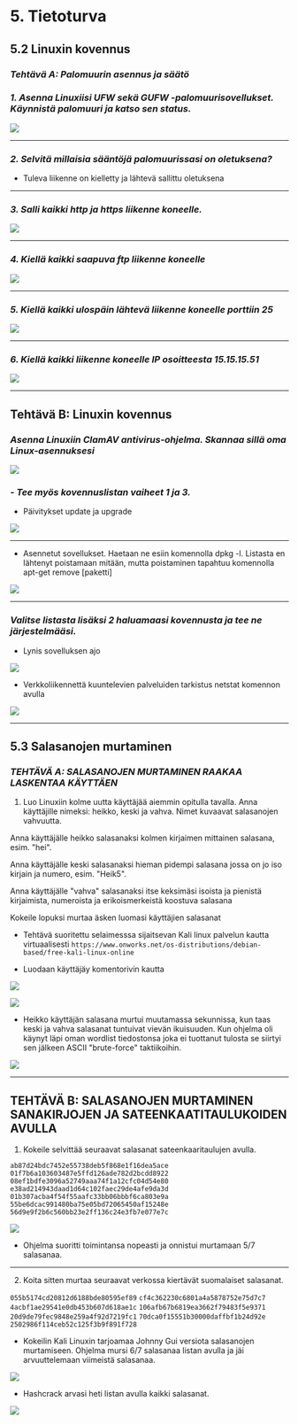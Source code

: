 # 5\. Tietoturva

## 5.2 Linuxin kovennus


### *Tehtävä A: Palomuurin asennus ja säätö*

### *1. Asenna Linuxiisi UFW sekä GUFW -palomuurisovellukset. Käynnistä palomuuri ja katso sen status.*

![](https://raw.githubusercontent.com/PetteriHavia/E9955-3003-Linux-Johdatus/main/src/Kuvat/firewallstatus.jpg)

---

### *2. Selvitä millaisia sääntöjä palomuurissasi on oletuksena?*

- Tuleva liikenne on kielletty ja lähtevä sallittu oletuksena

---

### *3. Salli kaikki http ja https liikenne koneelle.*

![](https://raw.githubusercontent.com/PetteriHavia/E9955-3003-Linux-Johdatus/main/src/Kuvat/http.jpg)

---

### *4. Kiellä kaikki saapuva ftp liikenne koneelle*

![](https://raw.githubusercontent.com/PetteriHavia/E9955-3003-Linux-Johdatus/main/src/Kuvat/ftp.jpg)

---

### *5. Kiellä kaikki ulospäin lähtevä liikenne koneelle porttiin 25*

![](https://raw.githubusercontent.com/PetteriHavia/E9955-3003-Linux-Johdatus/main/src/Kuvat/port25.jpg)

---

### *6. Kiellä kaikki liikenne koneelle IP osoitteesta 15.15.15.51*

![](https://raw.githubusercontent.com/PetteriHavia/E9955-3003-Linux-Johdatus/main/src/Kuvat/ip.jpg)

---

## Tehtävä B: Linuxin kovennus

### *Asenna Linuxiin ClamAV antivirus-ohjelma. Skannaa sillä oma Linux-asennuksesi*

![](https://raw.githubusercontent.com/PetteriHavia/E9955-3003-Linux-Johdatus/main/src/Kuvat/clamscan.jpg)

### *-	Tee myös kovennuslistan vaiheet 1 ja 3.*

- Päivitykset  update ja upgrade

![](https://raw.githubusercontent.com/PetteriHavia/E9955-3003-Linux-Johdatus/main/src/Kuvat/update.jpg)

---

- Asennetut sovellukset. Haetaan ne esiin komennolla dpkg -l. Listasta en lähtenyt poistamaan mitään, mutta poistaminen tapahtuu komennolla apt-get remove [paketti]

![](https://raw.githubusercontent.com/PetteriHavia/E9955-3003-Linux-Johdatus/main/src/Kuvat/sovellukset.jpg)

---

### *Valitse listasta lisäksi 2 haluamaasi kovennusta ja tee ne järjestelmääsi.*

- Lynis sovelluksen ajo

![](https://raw.githubusercontent.com/PetteriHavia/E9955-3003-Linux-Johdatus/main/src/Kuvat/lynis.jpg)

- Verkkoliikennettä kuuntelevien palveluiden tarkistus netstat komennon avulla

![](https://raw.githubusercontent.com/PetteriHavia/E9955-3003-Linux-Johdatus/main/src/Kuvat/netstat.jpg)

---

## 5.3 Salasanojen murtaminen

### *TEHTÄVÄ  A: SALASANOJEN MURTAMINEN RAAKAA LASKENTAA KÄYTTÄEN*

1. Luo Linuxiin kolme uutta käyttäjää aiemmin opitulla tavalla. Anna käyttäjille nimeksi: heikko, keski ja vahva. Nimet kuvaavat salasanojen vahvuutta.

Anna käyttäjälle heikko salasanaksi kolmen kirjaimen mittainen salasana, esim. "hei".

Anna käyttäjälle keski salasanaksi hieman pidempi salasana jossa on jo iso kirjain ja numero, esim. "Heik5".

Anna käyttäjälle "vahva" salasanaksi itse keksimäsi isoista ja pienistä kirjaimista, numeroista ja erikoismerkeistä koostuva salasana

Kokeile lopuksi murtaa äsken luomasi käyttäjien salasanat

- Tehtävä suoritettu selaimesssa sijaitsevan Kali linux palvelun kautta virtuaalisesti `https://www.onworks.net/os-distributions/debian-based/free-kali-linux-online`

- Luodaan käyttäjäy komentorivin kautta

![](https://raw.githubusercontent.com/PetteriHavia/E9955-3003-Linux-Johdatus/main/src/Kuvat/kayttajat.jpg)

![](https://raw.githubusercontent.com/PetteriHavia/E9955-3003-Linux-Johdatus/main/src/Kuvat/heikko.jpg)

- Heikko käyttäjän salasana murtui muutamassa sekunnissa, kun taas keski ja vahva salasanat tuntuivat vievän ikuisuuden. Kun ohjelma oli käynyt läpi oman wordlist tiedostonsa joka ei tuottanut tulosta se siirtyi sen jälkeen ASCII "brute-force" taktiikoihin.

![](https://raw.githubusercontent.com/PetteriHavia/E9955-3003-Linux-Johdatus/main/src/Kuvat/heikkopass.jpg)

---

## TEHTÄVÄ B: SALASANOJEN MURTAMINEN SANAKIRJOJEN JA SATEENKAATITAULUKOIDEN AVULLA

1. Kokeile selvittää seuraavat salasanat sateenkaaritaulujen avulla.

`ab87d24bdc7452e55738deb5f868e1f16dea5ace`
`01f7b6a103603487e5ffd126ade782d2bcdd8922`
`08ef1bdfe3096a52749aaa74f1a12cfc04d54e80`
`e38ad214943daad1d64c102faec29de4afe9da3d`
`01b307acba4f54f55aafc33bb06bbbf6ca803e9a`
`55be6dcac991480ba75e05bd72065450af15248e`
`56d9e9f2b6c560bb23e2ff136c24e3fb7e077e7c`

![](https://raw.githubusercontent.com/PetteriHavia/E9955-3003-Linux-Johdatus/main/src/Kuvat/hashcracker.jpg)

- Ohjelma suoritti toimintansa nopeasti ja onnistui murtamaan 5/7 salasanaa.
---

2. Koita sitten murtaa seuraavat verkossa kiertävät suomalaiset salasanat.


`055b5174cd20812d6188bde80595ef89`
`cf4c362230c6801a4a5878752e75d7c7`
`4acbf1ae29541e0db453b607d618ae1c`
`106afb67b6819ea3662f79483f5e9371`
`20d9de79fec9848e259a4f92d7219fc1`
`70dca0f15551b30000daffbf1b24d92e`
`2502986f114ceb52c125f3b9f891f728`

- Kokeilin Kali Linuxin tarjoamaa Johnny Gui versiota salasanojen murtamiseen. Ohjelma mursi 6/7 salasanaa listan avulla ja jäi arvuuttelemaan viimeistä salasanaa.

![](https://raw.githubusercontent.com/PetteriHavia/E9955-3003-Linux-Johdatus/main/src/Kuvat/johnny.jpg)

- Hashcrack arvasi heti listan avulla kaikki salasanat.

![](https://raw.githubusercontent.com/PetteriHavia/E9955-3003-Linux-Johdatus/main/src/Kuvat/hashcrackerSuomi.jpg)

